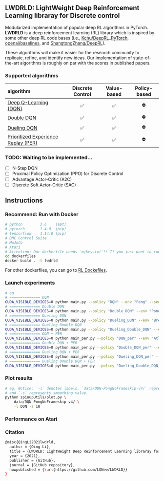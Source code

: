 ## LWDRLD: LightWeight Deep Reinforcement Learning libraray for Discrete control
Modularized implementation of popular deep RL algorithms in PyTorch. **LWDRLD** is a deep reinforcement learning (RL) library which is inspired by some other deep RL code bases (i.e., [Kchu/DeepRL_PyTorch](https://github.com/Kchu/DeepRL_PyTorch), [openai/baselines](https://github.com/openai/baselines), and [ShangtongZhang/DeepRL](https://github.com/ShangtongZhang/DeepRL)).

These algorithms will make it easier for the research community to replicate, refine, and identify new ideas. Our implementation of state-of-the-art algorithms is roughly on par with the scores in published papers.

### Supported algorithms
| algorithm | Discrete Control | Value-based | Policy-based
|:-|:-:|:-:|:-:|
| [Deep Q-Learning (DQN)](https://www.nature.com/articles/nature14236) | :white_check_mark: | :white_check_mark:|:no_entry:|
| [Double DQN](https://arxiv.org/abs/1509.06461) | :white_check_mark: | :white_check_mark: | :no_entry:|
| [Dueling DQN](https://arxiv.org/abs/1511.06581) | :white_check_mark: | :white_check_mark: | :no_entry:|
| [Prioritized Experience Replay (PER)](https://arxiv.org/abs/1511.05952) | :white_check_mark: | :white_check_mark: |:no_entry:|
### TODO: Waiting to be implemented...
- [ ] N-Step DQN
- [ ] Proximal Policy Optimization (PPO) for Discrete Control
- [ ] Advantage Actor-Critic (A2C)
- [ ] Discrete Soft Actor-Critic (SAC)

## Instructions
### Recommend: Run with Docker
```bash
# python        3.6    (apt)
# pytorch       1.4.0  (pip)
# tensorflow    1.14.0 (pip)
# DMC Control Suite
# MuJoCo
# Atari
# Attention: Our dockerfile needs `mjkey.txt`!! If you just want to run the Atari env, you can change `Dockerfile` and make your customization.
cd dockerfiles
docker build . -t lwdrld
```
For other dockerfiles, you can go to [RL Dockefiles](https://github.com/LQNew/Dockerfiles).

### Launch experiments
```bash
# eg.
# ============== DQN
CUDA_VISIBLE_DEVICES=0 python main.py --policy "DQN" --env "Pong" --seed 0 --exp_name DQN-PongNoFrameskip-v4  # env_name: PongNoFrameskip-v4, algorithm: DQN, CUDA_Num : 0, seed: 0
# ============== Double DQN
CUDA_VISIBLE_DEVICES=0 python main.py --policy "Double_DQN" --env "Pong" --seed 0 --exp_name Double_DQN-PongNoFrameskip-v4
# ============== Dueling DQN
CUDA_VISIBLE_DEVICES=0 python main.py --policy "Dueling_DQN" --env "Breakout" --seed 0 --exp_name Dueling_DQN-BreakoutNoFrameskip-v4
# ============== Dueling Double DQN
CUDA_VISIBLE_DEVICES=0 python main.py --policy "Dueling_Double_DQN" --env "Pong" --seed 0 --exp_name Dueling_Double_DQN-PongNoFrameskip-v4
# ============== DQN + PER
CUDA_VISIBLE_DEVICES=0 python main_per.py --policy "DQN_per" --env "Atlantis" --seed 0 --exp_name DQN_per-AtlantisNoFrameskip-v4
# ============== Double DQN + PER
CUDA_VISIBLE_DEVICES=0 python main_per.py --policy "Double_DQN_per" --env "Pong" --seed 0 --exp_name Double_DQN_per-PongNoFrameskip-v4
# ============== Dueling DQN + PER
CUDA_VISIBLE_DEVICES=0 python main_per.py --policy "Dueling_DQN_per" --env "Alien" --seed 0 --exp_name Dueling_DQN_per-AlienNoFrameskip-v4
# ============== Dueling Double DQN + PER
CUDA_VISIBLE_DEVICES=0 python main_per.py --policy "Dueling_Double_DQN_per" --env "Atlantis" --seed 0 --exp_name Dueling_Double_DQN_per-AtlantisNoFrameskip-v4
```

### Plot results
```bash
# eg. Notice: `-l` denotes labels, `data/DQN-PongNoFrameskip-v4/` represents the collecting dataset, 
# and `-s` represents smoothing value.
python spinupUtils/plot.py \
    data/DQN-PongNoFrameskip-v4/ \
    -l DQN -s 10
```

### Performance on Atari


### Citation
```bash
@misc{QingLi2021lwdrld,
  author = {Qing Li},
  title = {LWDRLD: LightWeight Deep Reinforcement Learning libraray for Discrete control},
  year = {2021},
  publisher = {GitHub},
  journal = {GitHub repository},
  howpublished = {\url{https://github.com/LQNew/LWDRLD}}
}
```